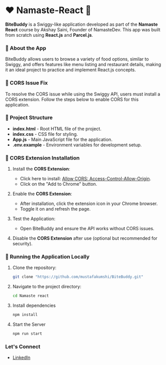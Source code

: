 # ❤️ Namaste-React 🙏  
**BiteBuddy** is a Swiggy-like application developed as part of the **Namaste React** course by Akshay Saini, Founder of NamasteDev. This app was built from scratch using **React.js** and **Parcel.js**.

### 🚀 About the App
BiteBuddy allows users to browse a variety of food options, similar to Swiggy, and offers features like menu listing and restaurant details, making it an ideal project to practice and implement React.js concepts.

### 🚧 CORS Issue Fix
To resolve the CORS issue while using the Swiggy API, users must install a CORS extension. Follow the steps below to enable CORS for this application.

### 🎨 Project Structure
- **index.html** - Root HTML file of the project.
- **index.css** - CSS file for styling.
- **App.js** - Main JavaScript file for the application.
- **.env.example** - Environment variables for development setup.

### 🔧 CORS Extension Installation
1. Install the **CORS Extension**:
   - Click here to install: [Allow CORS: Access-Control-Allow-Origin](https://chromewebstore.google.com/detail/allow-cors-access-control/lhobafahddgcelffkeicbaginigeejlf?hl=en).
   - Click on the "Add to Chrome" button.

2. Enable the **CORS Extension**:
   - After installation, click the extension icon in your Chrome browser.
   - Toggle it on and refresh the page.

3. Test the Application:
   - Open BiteBuddy and ensure the API works without CORS issues.

4. Disable the **CORS Extension** after use (optional but recommended for security).

### 🚀 Running the Application Locally
1. Clone the repository:
   ```bash
   git clone "https://github.com/mustafakumshi/BiteBuddy.git"

2. Navigate to the project directory:
    ```bash
    cd Namaste react

3. Install dependencies
    ```bash
    npm install

4. Start the Server
    ```bash
    npm run start

### Let's Connect
- [LinkedIn](https://www.linkedin.com/in/mustafakumshi/)